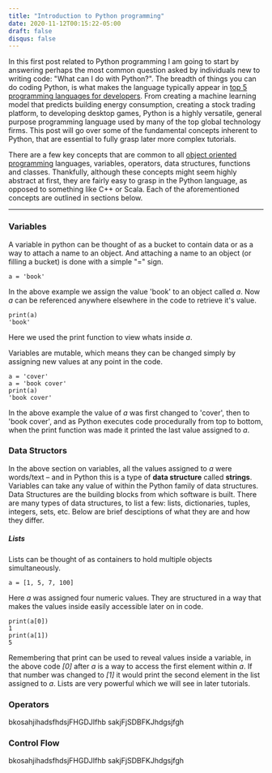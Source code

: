 ```yaml
---
title: "Introduction to Python programming"
date: 2020-11-12T00:15:22-05:00
draft: false
disqus: false
---
```



In this first post related to Python programming I am going to start by answering perhaps the most common question asked by individuals new to writing code: "What can I do with Python?". The breadth of things you can do coding Python, is what makes the language typically appear in [top 5 programming languages for developers](https://insights.stackoverflow.com/survey/2019#most-popular-technologies). From creating a machine learning model that predicts building energy consumption, creating a stock trading platform, to developing desktop games, Python is a highly versatile, general purpose programming language used by many of the top global technology firms. This post will go over some of the fundamental concepts inherent to Python, that are essential to fully grasp later more complex tutorials.

There are a few key concepts that are common to all [object oriented programming](https://en.wikipedia.org/wiki/Object-oriented_programming) languages, variables, operators, data structures, functions and classes. Thankfully, although these concepts might seem highly abstract at first, they are fairly easy to grasp in the Python language, as opposed to something like C++ or Scala. Each of the aforementioned concepts are outlined in sections below.


----

### Variables

A variable in python can be thought of as a bucket to contain data or as a way to attach a name to an object. And attaching a name to an object (or filling a bucket) is done with a simple "=" sign.

```
a = 'book'
```

In the above example we assign the value 'book' to an object called *a*. Now *a* can be referenced anywhere elsewhere in the code to retrieve it's value.

```
print(a)
'book'
```

Here we used the print function to view whats inside *a*.

Variables are mutable, which means they can be changed simply by assigning new values at any point in the code.

```
a = 'cover'
a = 'book cover'
print(a)
'book cover'
```

In the above example the value of *a* was first changed to 'cover', then to 'book cover', and as Python executes code procedurally from top to bottom, when the print function was made it printed the last value assigned to *a*.

### Data Structors

In the above section on variables, all the values assigned to *a* were words/text – and in Python this is a type of **data structure** called **strings**. Variables can take any value of within the Python family of data structures. Data Structures are the building blocks from which software is built. There are many types of data structures, to list a few: lists, dictionaries, tuples, integers, sets, etc. Below are brief desciptions of what they are and how they differ.

##### Lists

Lists can be thought of as containers to hold multiple objects simultaneously.

```
a = [1, 5, 7, 100]
```

Here *a* was assigned four numeric values. They are structured in a way that makes the values inside easily accessible later on in code.

```
print(a[0])
1
print(a[1])
5
```

Remembering that print can be used to reveal values inside a variable, in the above code *[0]* after *a* is a way to access the first element within *a*. If that number was changed to *[1]* it would print the second element in the list assigned to *a*. Lists are very powerful which we will see in later tutorials.



### Operators

bkosahjihadsfhdsjFHGDJIfhb
sakjFjSDBFKJhdgsjfgh



### Control Flow

bkosahjihadsfhdsjFHGDJIfhb
sakjFjSDBFKJhdgsjfgh
